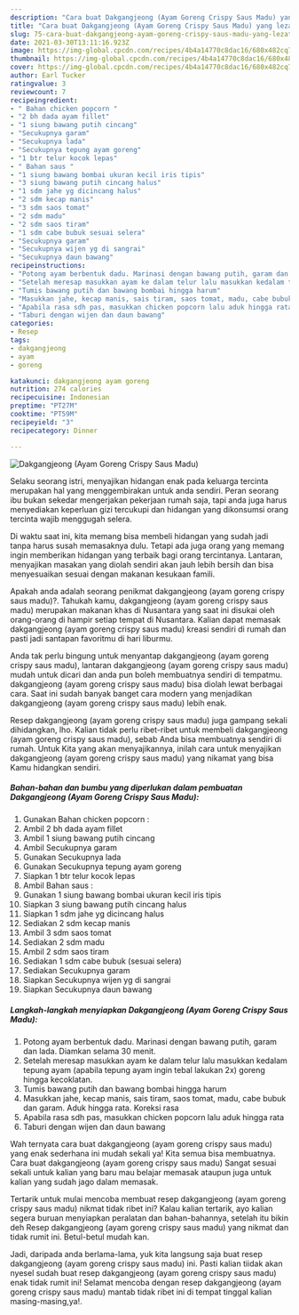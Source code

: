 ```yaml
---
description: "Cara buat Dakgangjeong (Ayam Goreng Crispy Saus Madu) yang lezat Untuk Jualan"
title: "Cara buat Dakgangjeong (Ayam Goreng Crispy Saus Madu) yang lezat Untuk Jualan"
slug: 75-cara-buat-dakgangjeong-ayam-goreng-crispy-saus-madu-yang-lezat-untuk-jualan
date: 2021-03-30T13:11:16.923Z
image: https://img-global.cpcdn.com/recipes/4b4a14770c8dac16/680x482cq70/dakgangjeong-ayam-goreng-crispy-saus-madu-foto-resep-utama.jpg
thumbnail: https://img-global.cpcdn.com/recipes/4b4a14770c8dac16/680x482cq70/dakgangjeong-ayam-goreng-crispy-saus-madu-foto-resep-utama.jpg
cover: https://img-global.cpcdn.com/recipes/4b4a14770c8dac16/680x482cq70/dakgangjeong-ayam-goreng-crispy-saus-madu-foto-resep-utama.jpg
author: Earl Tucker
ratingvalue: 3
reviewcount: 7
recipeingredient:
- " Bahan chicken popcorn "
- "2 bh dada ayam fillet"
- "1 siung bawang putih cincang"
- "Secukupnya garam"
- "Secukupnya lada"
- "Secukupnya tepung ayam goreng"
- "1 btr telur kocok lepas"
- " Bahan saus "
- "1 siung bawang bombai ukuran kecil iris tipis"
- "3 siung bawang putih cincang halus"
- "1 sdm jahe yg dicincang halus"
- "2 sdm kecap manis"
- "3 sdm saos tomat"
- "2 sdm madu"
- "2 sdm saos tiram"
- "1 sdm cabe bubuk sesuai selera"
- "Secukupnya garam"
- "Secukupnya wijen yg di sangrai"
- "Secukupnya daun bawang"
recipeinstructions:
- "Potong ayam berbentuk dadu. Marinasi dengan bawang putih, garam dan lada. Diamkan selama 30 menit."
- "Setelah meresap masukkan ayam ke dalam telur lalu masukkan kedalam tepung ayam (apabila tepung ayam ingin tebal lakukan 2x) goreng hingga kecoklatan."
- "Tumis bawang putih dan bawang bombai hingga harum"
- "Masukkan jahe, kecap manis, sais tiram, saos tomat, madu, cabe bubuk dan garam. Aduk hingga rata. Koreksi rasa"
- "Apabila rasa sdh pas, masukkan chicken popcorn lalu aduk hingga rata"
- "Taburi dengan wijen dan daun bawang"
categories:
- Resep
tags:
- dakgangjeong
- ayam
- goreng

katakunci: dakgangjeong ayam goreng 
nutrition: 274 calories
recipecuisine: Indonesian
preptime: "PT27M"
cooktime: "PT59M"
recipeyield: "3"
recipecategory: Dinner

---
```



![Dakgangjeong (Ayam Goreng Crispy Saus Madu)](https://img-global.cpcdn.com/recipes/4b4a14770c8dac16/680x482cq70/dakgangjeong-ayam-goreng-crispy-saus-madu-foto-resep-utama.jpg)

Selaku seorang istri, menyajikan hidangan enak pada keluarga tercinta merupakan hal yang menggembirakan untuk anda sendiri. Peran seorang ibu bukan sekedar mengerjakan pekerjaan rumah saja, tapi anda juga harus menyediakan keperluan gizi tercukupi dan hidangan yang dikonsumsi orang tercinta wajib menggugah selera.

Di waktu  saat ini, kita memang bisa membeli hidangan yang sudah jadi tanpa harus susah memasaknya dulu. Tetapi ada juga orang yang memang ingin memberikan hidangan yang terbaik bagi orang tercintanya. Lantaran, menyajikan masakan yang diolah sendiri akan jauh lebih bersih dan bisa menyesuaikan sesuai dengan makanan kesukaan famili. 



Apakah anda adalah seorang penikmat dakgangjeong (ayam goreng crispy saus madu)?. Tahukah kamu, dakgangjeong (ayam goreng crispy saus madu) merupakan makanan khas di Nusantara yang saat ini disukai oleh orang-orang di hampir setiap tempat di Nusantara. Kalian dapat memasak dakgangjeong (ayam goreng crispy saus madu) kreasi sendiri di rumah dan pasti jadi santapan favoritmu di hari liburmu.

Anda tak perlu bingung untuk menyantap dakgangjeong (ayam goreng crispy saus madu), lantaran dakgangjeong (ayam goreng crispy saus madu) mudah untuk dicari dan anda pun boleh membuatnya sendiri di tempatmu. dakgangjeong (ayam goreng crispy saus madu) bisa diolah lewat berbagai cara. Saat ini sudah banyak banget cara modern yang menjadikan dakgangjeong (ayam goreng crispy saus madu) lebih enak.

Resep dakgangjeong (ayam goreng crispy saus madu) juga gampang sekali dihidangkan, lho. Kalian tidak perlu ribet-ribet untuk membeli dakgangjeong (ayam goreng crispy saus madu), sebab Anda bisa membuatnya sendiri di rumah. Untuk Kita yang akan menyajikannya, inilah cara untuk menyajikan dakgangjeong (ayam goreng crispy saus madu) yang nikamat yang bisa Kamu hidangkan sendiri.

<!--inarticleads1-->

##### Bahan-bahan dan bumbu yang diperlukan dalam pembuatan Dakgangjeong (Ayam Goreng Crispy Saus Madu):

1. Gunakan  Bahan chicken popcorn :
1. Ambil 2 bh dada ayam fillet
1. Ambil 1 siung bawang putih cincang
1. Ambil Secukupnya garam
1. Gunakan Secukupnya lada
1. Gunakan Secukupnya tepung ayam goreng
1. Siapkan 1 btr telur kocok lepas
1. Ambil  Bahan saus :
1. Gunakan 1 siung bawang bombai ukuran kecil iris tipis
1. Siapkan 3 siung bawang putih cincang halus
1. Siapkan 1 sdm jahe yg dicincang halus
1. Sediakan 2 sdm kecap manis
1. Ambil 3 sdm saos tomat
1. Sediakan 2 sdm madu
1. Ambil 2 sdm saos tiram
1. Sediakan 1 sdm cabe bubuk (sesuai selera)
1. Sediakan Secukupnya garam
1. Siapkan Secukupnya wijen yg di sangrai
1. Siapkan Secukupnya daun bawang




<!--inarticleads2-->

##### Langkah-langkah menyiapkan Dakgangjeong (Ayam Goreng Crispy Saus Madu):

1. Potong ayam berbentuk dadu. Marinasi dengan bawang putih, garam dan lada. Diamkan selama 30 menit.
1. Setelah meresap masukkan ayam ke dalam telur lalu masukkan kedalam tepung ayam (apabila tepung ayam ingin tebal lakukan 2x) goreng hingga kecoklatan.
1. Tumis bawang putih dan bawang bombai hingga harum
1. Masukkan jahe, kecap manis, sais tiram, saos tomat, madu, cabe bubuk dan garam. Aduk hingga rata. Koreksi rasa
1. Apabila rasa sdh pas, masukkan chicken popcorn lalu aduk hingga rata
1. Taburi dengan wijen dan daun bawang




Wah ternyata cara buat dakgangjeong (ayam goreng crispy saus madu) yang enak sederhana ini mudah sekali ya! Kita semua bisa membuatnya. Cara buat dakgangjeong (ayam goreng crispy saus madu) Sangat sesuai sekali untuk kalian yang baru mau belajar memasak ataupun juga untuk kalian yang sudah jago dalam memasak.

Tertarik untuk mulai mencoba membuat resep dakgangjeong (ayam goreng crispy saus madu) nikmat tidak ribet ini? Kalau kalian tertarik, ayo kalian segera buruan menyiapkan peralatan dan bahan-bahannya, setelah itu bikin deh Resep dakgangjeong (ayam goreng crispy saus madu) yang nikmat dan tidak rumit ini. Betul-betul mudah kan. 

Jadi, daripada anda berlama-lama, yuk kita langsung saja buat resep dakgangjeong (ayam goreng crispy saus madu) ini. Pasti kalian tiidak akan nyesel sudah buat resep dakgangjeong (ayam goreng crispy saus madu) enak tidak rumit ini! Selamat mencoba dengan resep dakgangjeong (ayam goreng crispy saus madu) mantab tidak ribet ini di tempat tinggal kalian masing-masing,ya!.

